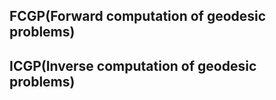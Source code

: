 ## FCGP(Forward computation of geodesic problems)
## ICGP(Inverse computation of geodesic problems)

